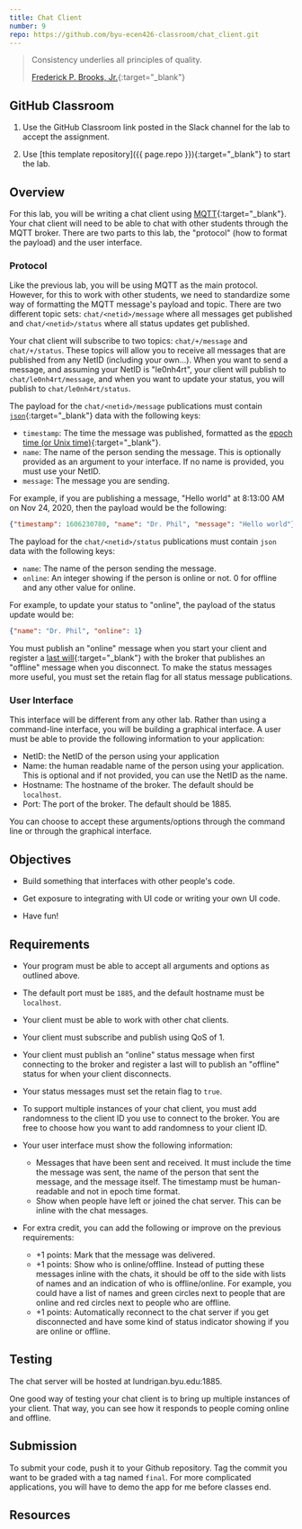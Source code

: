 ```yaml
---
title: Chat Client
number: 9
repo: https://github.com/byu-ecen426-classroom/chat_client.git
---
```


> Consistency underlies all principles of quality.
> 
> [Frederick P. Brooks, Jr.](https://en.wikipedia.org/wiki/Fred_Brooks){:target="_blank"}

## GitHub Classroom

1. Use the GitHub Classroom link posted in the Slack channel for the lab to accept the assignment.

2. Use [this template repository]({{ page.repo }}){:target="_blank"} to start the lab.

## Overview

For this lab, you will be writing a chat client using [MQTT](https://mqtt.org){:target="_blank"}. Your chat client will need to be able to chat with other students through the MQTT broker. There are two parts to this lab, the "protocol" (how to format the payload) and the user interface.


### Protocol

Like the previous lab, you will be using MQTT as the main protocol. However, for this to work with other students, we need to standardize some way of formatting the MQTT message's payload and topic. There are two different topic sets: `chat/<netid>/message` where all messages get published and `chat/<netid>/status` where all status updates get published.

Your chat client will subscribe to two topics: `chat/+/message` and `chat/+/status`. These topics will allow you to receive all messages that are published from any NetID (including your own...). When you want to send a message, and assuming your NetID is "le0nh4rt", your client will publish to `chat/le0nh4rt/message`, and when you want to update your status, you will publish to `chat/le0nh4rt/status`.

The payload for the `chat/<netid>/message` publications must contain [`json`](https://www.json.org/json-en.html){:target="_blank"} data with the following keys:

- `timestamp`: The time the message was published, formatted as the [epoch time (or Unix time)](https://en.wikipedia.org/wiki/Unix_time){:target="_blank"}.
- `name`: The name of the person sending the message. This is optionally provided as an argument to your interface. If no name is provided, you must use your NetID.
- `message`: The message you are sending.

For example, if you are publishing a message, "Hello world" at 8:13:00 AM on Nov 24, 2020, then the payload would be the following:

```json
{"timestamp": 1606230780, "name": "Dr. Phil", "message": "Hello world"}
```

The payload for the `chat/<netid>/status` publications must contain `json` data with the following keys:

- `name`: The name of the person sending the message.
- `online`: An integer showing if the person is online or not. 0 for offline and any other value for online.

For example, to update your status to "online", the payload of the status update would be:

```json
{"name": "Dr. Phil", "online": 1}
```

You must publish an "online" message when you start your client and register a [last will](https://mntolia.com/mqtt-last-will-testament-explained-with-examples/){:target="_blank"} with the broker that publishes an "offline" message when you disconnect. To make the status messages more useful, you must set the retain flag for all status message publications.

### User Interface

This interface will be different from any other lab. Rather than using a command-line interface, you will be building a graphical interface. A user must be able to provide the following information to your application:

- NetID: the NetID of the person using your application
- Name: the human readable name of the person using your application. This is optional and if not provided, you can use the NetID as the name.
- Hostname: The hostname of the broker. The default should be `localhost`.
- Port: The port of the broker. The default should be 1885.

You can choose to accept these arguments/options through the command line or through the graphical interface.

## Objectives

- Build something that interfaces with other people's code.

- Get exposure to integrating with UI code or writing your own UI code.

- Have fun!


## Requirements

- Your program must be able to accept all arguments and options as outlined above.

- The default port must be `1885`, and the default hostname must be `localhost`.

- Your client must be able to work with other chat clients.

- Your client must subscribe and publish using QoS of 1.

- Your client must publish an "online" status message when first connecting to the broker and register a last will to publish an "offline" status for when your client disconnects.

- Your status messages must set the retain flag to `true`.

- To support multiple instances of your chat client, you must add randomness to the client ID you use to connect to the broker. You are free to choose how you want to add randomness to your client ID. 

- Your user interface must show the following information:
  - Messages that have been sent and received. It must include the time the message was sent, the name of the person that sent the message, and the message itself. The timestamp must be human-readable and not in epoch time format.
  - Show when people have left or joined the chat server. This can be inline with the chat messages.

- For extra credit, you can add the following or improve on the previous requirements:
  - +1 points: Mark that the message was delivered.
  - +1 points: Show who is online/offline. Instead of putting these messages inline with the chats, it should be off to the side with lists of names and an indication of who is offline/online. For example, you could have a list of names and green circles next to people that are online and red circles next to people who are offline.
  - +1 points: Automatically reconnect to the chat server if you get disconnected and have some kind of status indicator showing if you are online or offline.

## Testing

The chat server will be hosted at lundrigan.byu.edu:1885.

One good way of testing your chat client is to bring up multiple instances of your client. That way, you can see how it responds to people coming online and offline.

## Submission

To submit your code, push it to your Github repository. Tag the commit you want to be graded with a tag named `final`. For more complicated applications, you will have to demo the app for me before classes end.


## Resources


